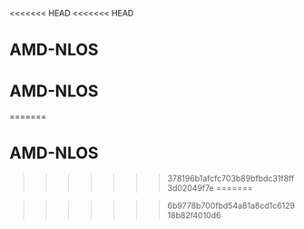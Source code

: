 <<<<<<< HEAD
<<<<<<< HEAD
# AMD-NLOS
# AMD-NLOS
=======
# AMD-NLOS
>>>>>>> 378196b1afcfc703b89bfbdc31f8ff3d02049f7e
=======

>>>>>>> 6b9778b700fbd54a81a8cd1c612918b82f4010d6
